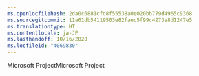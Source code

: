 ```yaml
---
ms.openlocfilehash: 2da0c6881cfd8f55538a0e020bb779d4965c9368
ms.sourcegitcommit: 11a61db54119503e82faec5f99c4273e8d1247e5
ms.translationtype: HT
ms.contentlocale: ja-JP
ms.lasthandoff: 10/16/2020
ms.locfileid: "4069830"
---
```

<span data-ttu-id="1e229-101">Microsoft Project</span><span class="sxs-lookup"><span data-stu-id="1e229-101">Microsoft Project</span></span>